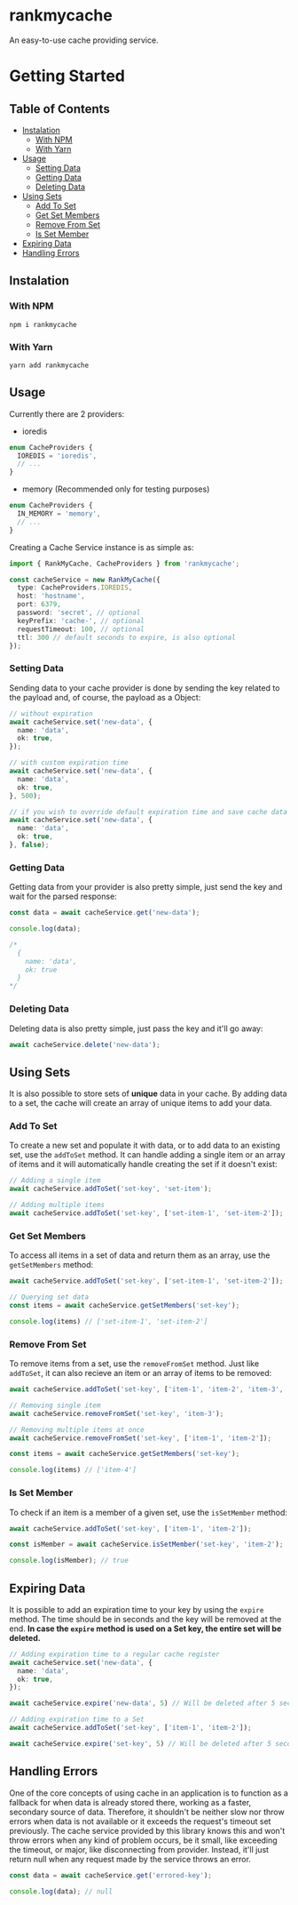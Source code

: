 # rankmycache

An easy-to-use cache providing service.

# Getting Started

## Table of Contents

* [Instalation](#installation)
  * [With NPM](#with-npm)
  * [With Yarn](#with-yarn)
* [Usage](#usage)
  * [Setting Data](#setting-data)
  * [Getting Data](#getting-data)
  * [Deleting Data](#deleting-data)
* [Using Sets](#using-sets)
  * [Add To Set](#add-to-set)
  * [Get Set Members](#get-set-members)
  * [Remove From Set](#remove-from-set)
  * [Is Set Member](#is-set-member)
* [Expiring Data](#expiring-data)
* [Handling Errors](#handling-errors)

## Instalation

### With NPM
```console
npm i rankmycache
```

### With Yarn
```console
yarn add rankmycache
```

## Usage
Currently there are 2 providers:

* ioredis
```typescript
enum CacheProviders {
  IOREDIS = 'ioredis',
  // ...
}
```

* memory (Recommended only for testing purposes)
```typescript
enum CacheProviders {
  IN_MEMORY = 'memory',
  // ...
}
```

Creating a Cache Service instance is as simple as:
```typescript 
import { RankMyCache, CacheProviders } from 'rankmycache';

const cacheService = new RankMyCache({
  type: CacheProviders.IOREDIS,
  host: 'hostname',
  port: 6379,
  password: 'secret', // optional
  keyPrefix: 'cache-', // optional
  requestTimeout: 100, // optional
  ttl: 300 // default seconds to expire, is also optional 
});
```

### Setting Data

Sending data to your cache provider is done by sending the key related to the payload and, of course, the payload as a Object:
```typescript
// without expiration
await cacheService.set('new-data', {
  name: 'data',
  ok: true,
});

// with custom expiration time
await cacheService.set('new-data', {
  name: 'data',
  ok: true,
}, 500);

// if you wish to override default expiration time and save cache data for an indefinite amount of time
await cacheService.set('new-data', {
  name: 'data',
  ok: true,
}, false);
```

### Getting Data

Getting data from your provider is also pretty simple, just send the key and wait for the parsed response:
```typescript
const data = await cacheService.get('new-data');

console.log(data);

/*
  {
    name: 'data',
    ok: true
  }
*/
```

### Deleting Data

Deleting data is also pretty simple, just pass the key and it'll go away:
```typescript
await cacheService.delete('new-data');
```

## Using Sets

It is also possible to store sets of **unique** data in your cache. By adding data to a set, the cache will create an array of unique items to add your data.

### Add To Set

To create a new set and populate it with data, or to add data to an existing set, use the `addToSet` method. It can handle adding a single item or an array of items and it will automatically handle creating the set if it doesn't exist:

```ts
// Adding a single item
await cacheService.addToSet('set-key', 'set-item');

// Adding multiple items
await cacheService.addToSet('set-key', ['set-item-1', 'set-item-2']);
```
### Get Set Members

To access all items in a set of data and return them as an array, use the `getSetMembers` method:

```ts
await cacheService.addToSet('set-key', ['set-item-1', 'set-item-2']);

// Querying set data
const items = await cacheService.getSetMembers('set-key');

console.log(items) // ['set-item-1', 'set-item-2']
```

### Remove From Set

To remove items from a set, use the `removeFromSet` method. Just like `addToSet`, it can also recieve an item or an array of items to be removed:

```ts
await cacheService.addToSet('set-key', ['item-1', 'item-2', 'item-3', 'item-4']);

// Removing single item
await cacheService.removeFromSet('set-key', 'item-3');

// Removing multiple items at once
await cacheService.removeFromSet('set-key', ['item-1', 'item-2']);

const items = await cacheService.getSetMembers('set-key');

console.log(items) // ['item-4']
```

### Is Set Member

To check if an item is a member of a given set, use the `isSetMember` method:

```ts
await cacheService.addToSet('set-key', ['item-1', 'item-2']);

const isMember = await cacheService.isSetMember('set-key', 'item-2');

console.log(isMember); // true
```

## Expiring Data

It is possible to add an expiration time to your key by using the `expire` method. The time should be in seconds and the key will be removed at the end. **In case the `expire` method is used on a Set key, the entire set will be deleted.**

```ts
// Adding expiration time to a regular cache register
await cacheService.set('new-data', {
  name: 'data',
  ok: true,
});

await cacheService.expire('new-data', 5) // Will be deleted after 5 seconds

// Adding expiration time to a Set
await cacheService.addToSet('set-key', ['item-1', 'item-2']);

await cacheService.expire('set-key', 5) // Will be deleted after 5 seconds
```

## Handling Errors

One of the core concepts of using cache in an application is to function as a fallback for when data is already stored there, working as a faster, secondary source of data. Therefore, it shouldn't be neither slow nor throw errors when data is not available or it exceeds the request's timeout set previously. The cache service provided by this library knows this and won't throw errors when any kind of problem occurs, be it small, like exceeding the timeout, or major, like disconnecting from provider. Instead, it'll just return null when any request made by the service throws an error.
```typescript
const data = await cacheService.get('errored-key');

console.log(data); // null
```